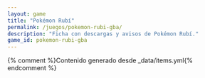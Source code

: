 ```yaml
---
layout: game
title: "Pokémon Rubí"
permalink: /juegos/pokemon-rubi-gba/
description: "Ficha con descargas y avisos de Pokémon Rubí."
game_id: pokemon-rubi-gba
---
```


{% comment %}Contenido generado desde _data/items.yml{% endcomment %}
